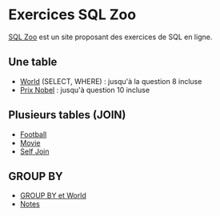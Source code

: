 # Exercices SQL Zoo

[SQL Zoo](https://sqlzoo.net/wiki/SQL_Tutorial) est un site proposant des exercices de SQL en ligne.

## Une table

- [World](https://sqlzoo.net/wiki/SELECT_from_WORLD_Tutorial) (SELECT, WHERE) : jusqu'à la question 8 incluse  
- [Prix Nobel](https://sqlzoo.net/wiki/SELECT_from_Nobel_Tutorial) : jusqu'à question 10 incluse  

## Plusieurs tables (JOIN)

- [Football](https://sqlzoo.net/wiki/The_JOIN_operation)  
- [Movie](https://sqlzoo.net/wiki/More_JOIN_operations)
- [Self Join](https://sqlzoo.net/wiki/Self_join)

## GROUP BY

- [GROUP BY et World](https://sqlzoo.net/wiki/SUM_and_COUNT)
- [Notes](https://sqlzoo.net/wiki/NSS_Tutorial)
